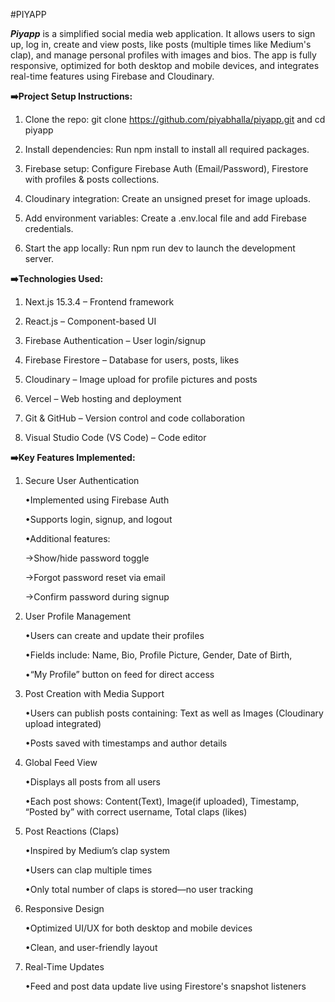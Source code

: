 #PIYAPP

***Piyapp*** is a simplified social media web application. It allows users to sign up, log in, create and view posts, like posts (multiple times like Medium's clap), and manage personal profiles with images and bios. The app is fully responsive, optimized for both desktop and mobile devices, and integrates real-time features using Firebase and Cloudinary.


**➡️Project Setup Instructions:**

1. Clone the repo:
git clone https://github.com/piyabhalla/piyapp.git and cd piyapp

2. Install dependencies:
Run npm install to install all required packages.

3. Firebase setup:
Configure Firebase Auth (Email/Password), Firestore with profiles & posts collections.

4. Cloudinary integration:
Create an unsigned preset for image uploads.

5. Add environment variables:
Create a .env.local file and add Firebase credentials.

6. Start the app locally:
Run npm run dev to launch the development server.

**➡️Technologies Used:**

1. Next.js 15.3.4 – Frontend framework

2. React.js – Component-based UI

3. Firebase Authentication – User login/signup

4. Firebase Firestore – Database for users, posts, likes

5. Cloudinary – Image upload for profile pictures and posts

6. Vercel – Web hosting and deployment

7. Git & GitHub – Version control and code collaboration

8. Visual Studio Code (VS Code) – Code editor


**➡️Key Features Implemented:**

1. Secure User Authentication

   •Implemented using Firebase Auth

   •Supports login, signup, and logout

   •Additional features:

     →Show/hide password toggle
  
     →Forgot password reset via email
  
     →Confirm password during signup

2. User Profile Management

   •Users can create and update their profiles

   •Fields include: Name, Bio, Profile Picture, Gender, Date of Birth,

   •“My Profile” button on feed for direct access

3. Post Creation with Media Support

   •Users can publish posts containing: Text as well as Images (Cloudinary upload integrated)

   •Posts saved with timestamps and author details

4. Global Feed View

   •Displays all posts from all users

   •Each post shows: Content(Text), Image(if uploaded), Timestamp, “Posted by” with correct username, Total claps (likes)

5. Post Reactions (Claps)

   •Inspired by Medium’s clap system

   •Users can clap multiple times

   •Only total number of claps is stored—no user tracking

6. Responsive Design

   •Optimized UI/UX for both desktop and mobile devices

   •Clean, and user-friendly layout

7. Real-Time Updates

   •Feed and post data update live using Firestore's snapshot listeners
